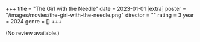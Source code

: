 +++
title = "The Girl with the Needle"
date = 2023-01-01
[extra]
poster = "/images/movies/the-girl-with-the-needle.png"
director = ""
rating = 3
year = 2024
genre = []
+++

(No review available.)
